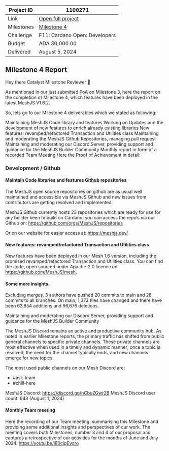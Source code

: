 |Project ID|1100271|
|-----------|-------------|
|Link|[Open full project](https://projectcatalyst.io/funds/11/cardano-open-developers/sustain-and-maintain-meshjs)|
|Milestones|[Milestone 4](https://milestones.projectcatalyst.io/projects/1100271/milestones/4)
|Challenge|F11: Cardano Open: Developers|
|Budget|ADA 30,000.00|
|Delivered|August 5, 2024|

## Milestone 4 Report

Hey there Catalyst Milestone Reviewer 🙂

As mentioned in our just submitted PoA on Milestone 3, here the report on the completion of Milestone 4, which features have been deployed in the latest MeshJS V1.6.2. 

So, lets go fo our Milestone 4 deliverables which we stated as following:

Maintaining MeshJS Code library and features
Working on Updates and the development of new features to enrich already existing libraries
New features: revamped/refactored Transaction and Utilities class
Maintaining and moderating the MeshJS Github Repositories, managing pull request
Maintaining and moderating our Discord Server, providing support and guidance for the MeshJS Builder Community
Monthly report in form of a recorded Team Meeting
Here the Proof of Achievement in detail:

### Development / Github

#### Maintain Code libraries and features Github repositories

The MeshJS open source repositories on github are as usual well maintained and accessible via MeshJS Github and new issues from contributors are getting resolved and implemented.

MeshJS Github currently hosts 23 repositories which are ready for use for any builder keen to build on Cardano, you can access the repo’s via our Github on: 
https://github.com/orgs/MeshJS/repositories 

Or on our website for easier access at:
https://meshjs.dev/ 

#### New features: revamped/refactored Transaction and Utilities class

New features have been deployed in our Mesh 1.6 version, including the promised revamped/refactored Transaction and Utilities class. You can find the code, open sourced under Apache-2.0 licence on https://github.com/MeshJS/mesh. 

#### Some more insights.

Excluding merges, 3 authors have pushed 20 commits to main and 28 commits to all branches. On main, 1,373 files have changed and there have been 63,854 additions and 96,676 deletions.

Maintaining and moderating our Discord Server, providing support and guidance for the MeshJS Builder Community

The MeshJS Discord remains an active and productive community hub. As noted in earlier Milestone reports, the primary traffic has shifted from public general channels to specific private channels. These private channels are most effective when used in a timely and dynamic manner; once a topic is resolved, the need for the channel typically ends, and new channels emerge for new topics. 

The most used public channels on our Mesh Discord are; 
- #ask-team
- #chill-here

MeshJS Discord: https://discord.gg/hCbuZGwr2B 
MeshJS Discord user count: 643 (August 1, 2024)

#### Monthly Team meeting

Here the recording of our Team meeting, summarising this Milestone and providing some additional insights and perspectives of our work. The meeting covers both Milestones, number 3 and 4 of our proposal and captures a retrospective of our activities for the months of June and July 2024.
https://youtu.be/j80cjpEyoro 
